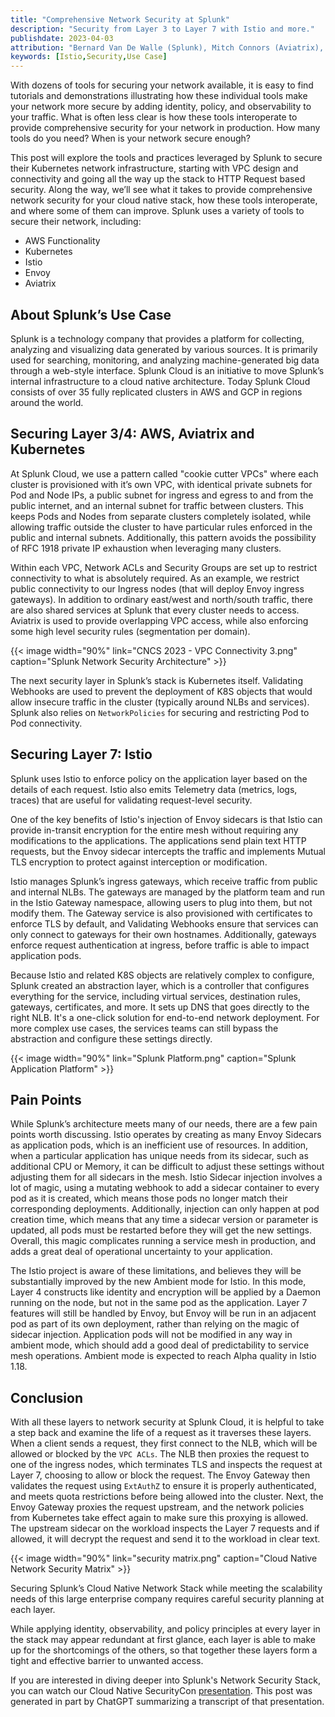 ```yaml
---
title: "Comprehensive Network Security at Splunk"
description: "Security from Layer 3 to Layer 7 with Istio and more."
publishdate: 2023-04-03
attribution: "Bernard Van De Walle (Splunk), Mitch Connors (Aviatrix), ChatGPT"
keywords: [Istio,Security,Use Case]
---
```


With dozens of tools for securing your network available, it is easy to find tutorials and demonstrations illustrating how these individual tools make your network more secure by adding identity, policy, and observability to your traffic.  What is often less clear is how these tools interoperate to provide comprehensive security for your network in production.  How many tools do you need?  When is your network secure enough?

This post will explore the tools and practices leveraged by Splunk to secure their Kubernetes network infrastructure, starting with VPC design and connectivity and going all the way up the stack to HTTP Request based security.  Along the way, we’ll see what it takes to provide comprehensive network security for your cloud native stack, how these tools interoperate, and where some of them can improve.  Splunk uses a variety of tools to secure their network, including:

* AWS Functionality
* Kubernetes
* Istio
* Envoy
* Aviatrix

## About Splunk’s Use Case

Splunk is a technology company that provides a platform for collecting, analyzing and visualizing data generated by various sources. It is primarily used for searching, monitoring, and analyzing machine-generated big data through a web-style interface.  Splunk Cloud is an initiative to move Splunk’s internal infrastructure to a cloud native architecture.  Today Splunk Cloud consists of over 35 fully replicated clusters in AWS and GCP in regions around the world.

## Securing Layer 3/4: AWS, Aviatrix and Kubernetes

At Splunk Cloud, we use a pattern called "cookie cutter VPCs" where each cluster is provisioned with it’s own VPC, with identical private subnets for Pod and Node IPs, a public subnet for ingress and egress to and from the public internet, and an internal subnet for traffic between clusters.  This keeps Pods and Nodes from separate clusters completely isolated, while allowing traffic outside the cluster to have particular rules enforced in the public and internal subnets.  Additionally, this pattern avoids the possibility of RFC 1918 private IP exhaustion when leveraging many clusters.

Within each VPC, Network ACLs and Security Groups are set up to restrict connectivity to what is absolutely required. As an example, we restrict public connectivity to our Ingress nodes (that will deploy Envoy ingress gateways).  In addition to ordinary east/west and north/south traffic, there are also shared services at Splunk that every cluster needs to access. Aviatrix is used to provide overlapping VPC access, while also enforcing some high level security rules (segmentation per domain).

{{< image width="90%"
    link="CNCS 2023 - VPC Connectivity 3.png"
    caption="Splunk Network Security Architecture"
    >}}

The next security layer in Splunk’s stack is Kubernetes itself. Validating Webhooks are used to prevent the deployment of K8S objects that would allow insecure traffic in the cluster (typically around NLBs and services).  Splunk also relies on `NetworkPolicies` for securing and restricting Pod to Pod connectivity.

## Securing Layer 7: Istio

Splunk uses Istio to enforce policy on the application layer based on the details of each request. Istio also emits Telemetry data (metrics, logs, traces) that are useful for validating request-level security.

One of the key benefits of Istio's injection of Envoy sidecars is that Istio can provide in-transit encryption for the entire mesh without requiring any modifications to the applications. The applications send plain text HTTP requests, but the Envoy sidecar intercepts the traffic and implements Mutual TLS encryption to protect against interception or modification.

Istio manages Splunk’s ingress gateways, which receive traffic from public and internal NLBs.  The gateways are managed by the platform team and run in the Istio Gateway namespace, allowing users to plug into them, but not modify them. The Gateway service is also provisioned with certificates to enforce TLS by default, and Validating Webhooks ensure that services can only connect to gateways for their own hostnames.  Additionally, gateways enforce request authentication at ingress, before traffic is able to impact application pods.

Because Istio and related K8S objects are relatively complex to configure, Splunk created an abstraction layer, which is a controller that configures everything for the service, including virtual services, destination rules, gateways, certificates, and more. It sets up DNS that goes directly to the right NLB. It's a one-click solution for end-to-end network deployment.  For more complex use cases, the services teams can still bypass the abstraction and configure these settings directly.

{{< image width="90%"
    link="Splunk Platform.png"
    caption="Splunk Application Platform"
    >}}

## Pain Points

While Splunk’s architecture meets many of our needs, there are a few pain points worth discussing.  Istio operates by creating as many Envoy Sidecars as application pods, which is an inefficient use of resources.  In addition, when a particular application has unique needs from its sidecar, such as additional CPU or Memory, it can be difficult to adjust these settings without adjusting them for all sidecars in the mesh.  Istio Sidecar injection involves a lot of magic, using a mutating webhook to add a sidecar container to every pod as it is created, which means those pods no longer match their corresponding deployments.  Additionally, injection can only happen at pod creation time, which means that any time a sidecar version or parameter is updated, all pods must be restarted before they will get the new settings.  Overall, this magic complicates running a service mesh in production, and adds a great deal of operational uncertainty to your application.

The Istio project is aware of these limitations, and believes they will be substantially improved by the new Ambient mode for Istio.  In this mode, Layer 4 constructs like identity and encryption will be applied by a Daemon running on the node, but not in the same pod as the application.  Layer 7 features will still be handled by Envoy, but Envoy will be run in an adjacent pod as part of its own deployment, rather than relying on the magic of sidecar injection.  Application pods will not be modified in any way in ambient mode, which should add a good deal of predictability to service mesh operations.  Ambient mode is expected to reach Alpha quality in Istio 1.18.

## Conclusion

With all these layers to network security at Splunk Cloud, it is helpful to take a step back and examine the life of a request as it traverses these layers.  When a client sends a request, they first connect to the NLB, which will be allowed or blocked by the `VPC ACLs`. The NLB then proxies the request to one of the ingress nodes, which terminates TLS and inspects the request at Layer 7, choosing to allow or block the request. The Envoy Gateway then validates the request using `ExtAuthZ` to ensure it is properly authenticated, and meets quota restrictions before being allowed into the cluster. Next, the Envoy Gateway proxies the request upstream, and the network policies from Kubernetes take effect again to make sure this proxying is allowed. The upstream sidecar on the workload inspects the Layer 7 requests and if allowed, it will decrypt the request and send it to the workload in clear text.

{{< image width="90%"
    link="security matrix.png"
    caption="Cloud Native Network Security Matrix"
    >}}

Securing Splunk’s Cloud Native Network Stack while meeting the scalability needs of this large enterprise company requires careful security planning at each layer.

While applying identity, observability, and policy principles at every layer in the stack may appear redundant at first glance, each layer is able to make up for the shortcomings of the others, so that together these layers form a tight and effective barrier to unwanted access.

If you are interested in diving deeper into Splunk's Network Security Stack, you can watch our Cloud Native SecurityCon [presentation](https://youtu.be/OuRQnJKIEaM).  This post was generated in part by ChatGPT summarizing a transcript of that presentation.
